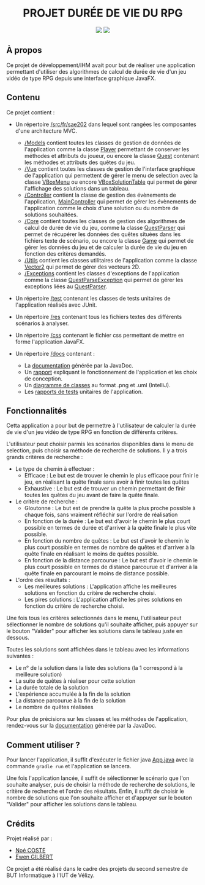 <div align="center">
  <h1>PROJET DURÉE DE VIE DU RPG</h1>
  <img src="https://img.shields.io/badge/Java-000000?style=for-the-badge&logo=intellijidea&logoColor=white"/>
  <img src="https://img.shields.io/badge/JavaFX-1572B6?style=for-the-badge&logo=css3&logoColor=white"/>
</div>

## À propos

Ce projet de développement/IHM avait pour but de réaliser une application permettant d'utiliser des algorithmes de calcul de durée de vie d'un jeu vidéo de type RPG depuis une interface graphique JavaFX.

## Contenu

Ce projet contient :
- Un répertoire [/src/fr/sae202](src/fr/sae202) dans lequel sont rangées les composantes d'une architecture MVC.

    - [/Models](src/fr/sae202/Models/) contient toutes les classes de gestion de données de l'application comme la classe [Player](src/fr/sae202) permettant de conserver les méthodes et attributs du joueur, ou encore la classe [Quest](src/fr/sae202) contenant les méthodes et attributs des quêtes du jeu.
    - [/Vue](src/fr/sae202/Vue/) contient toutes les classes de gestion de l'interface graphique de l'application qui permettent de gérer le menu de selection avec la classe [VBoxMenu](src/fr/sae202/Vue/VBoxMenu.java) ou encore [VBoxSolutionTable](src/fr/sae202/Vue/VBoxSolutionTable.java) qui permet de gérer l'affichage des solutions dans un tableau.
    - [/Controller](src/fr/sae202/Controller/) contient la classe de gestion des évènements de l'application, [MainController](src/fr/sae202/Controller/MainController.java) qui permet de gérer les évènements de l'application comme le choix d'une solution ou du nombre de solutions souhaitées.
    - [/Core](src/fr/sae202/Core/) contient toutes les classes de gestion des algorithmes de calcul de durée de vie du jeu, comme la classe [QuestParser](src/fr/sae202/Core/QuestParser.java) qui permet de récupérer les données des quêtes situées dans les fichiers texte de scénario, ou encore la classe [Game](src/fr/sae202/Core/Game.java) qui permet de gérer les données du jeu et de calculer la durée de vie du jeu en fonction des critères demandés.
    - [/Utils](src/fr/sae202/Utils/) contient les classes utilitaires de l'application comme la classe [Vector2](src/fr/sae202/Utils/Vector2.java) qui permet de gérer des vecteurs 2D.
    - [/Exceptions](src/fr/sae202/Exceptions/) contient les classes d'exceptions de l'application comme la classe [QuestParseException](src/fr/sae202/Exceptions/QuestParseException.java) qui permet de gérer les exceptions liées au [QuestParser](src/fr/sae202/Core/QuestParser.java).
  
- Un répertoire [/test](test) contenant les classes de tests unitaires de l'application réalisés avec JUnit.

- Un répertoire [/res](res) contenant tous les fichiers textes des différents scénarios à analyser.

- Un répertoire [/css](css) contenant le fichier css permettant de mettre en forme l'application JavaFX.

- Un répertoire [/docs](docs) contenant :
    - La [documentation](docs/index.html) générée par la JavaDoc.
    - Un [rapport](docs/Rapport.pdf) expliquant le fonctionnement de l'application et les choix de conception.
    - Un [diagramme de classes](docs/DIAGRAMME-DES-CLASSES.png) au format .png et .uml (IntelliJ).
    - Les [rapports de tests](docs/tests) unitaires de l'application.

## Fonctionnalités

Cetta application a pour but de permettre à l'utilisateur de calculer la durée de vie d'un jeu vidéo de type RPG en fonction de différents critères.

L'utilisateur peut choisir parmis les scénarios disponibles dans le menu de selection, puis choisir sa méthode de recherche de solutions. Il y a trois grands critères de recherche :
- Le type de chemin à effectuer :
  - Efficace : Le but est de trouver le chemin le plus efficace pour finir le jeu, en réalisant la quête finale sans avoir à finir toutes les quêtes
  - Exhaustive : Le but est de trouver un chemin permettant de finir toutes les quêtes du jeu avant de faire la quête finale.
- Le critère de recherche :
  - Gloutonne : Le but est de prendre la quête la plus proche possible à chaque fois, sans vraiment réfléchir sur l'ordre de réalisation
  - En fonction de la durée : Le but est d'avoir le chemin le plus court possible en termes de durée et d'arriver à la quête finale le plus vite possible.
  - En fonction du nombre de quêtes : Le but est d'avoir le chemin le plus court possible en termes de nombre de quêtes et d'arriver à la quête finale en réalisant le moins de quêtes possible.
  - En fonction de la distance parcourue : Le but est d'avoir le chemin le plus court possible en termes de distance parcourue et d'arriver à la quête finale en parcourant le moins de distance possible.
- L'ordre des résultats :
  - Les meilleures solutions : L'application affiche les meilleures solutions en fonction du critère de recherche choisi.
  - Les pires solutions : L'application affiche les pires solutions en fonction du critère de recherche choisi.

Une fois tous les critères selectionnés dans le menu, l'utilisateur peut sélectionner le nombre de solutions qu'il souhaite afficher, puis appuyer sur le bouton "Valider" pour afficher les solutions dans le tableau juste en dessous.

Toutes les solutions sont affichées dans le tableau avec les informations suivantes :
- Le n° de la solution dans la liste des solutions (la 1 correspond à la meilleure solution)
- La suite de quêtes à réaliser pour cette solution
- La durée totale de la solution
- L'expérience accumulée à la fin de la solution
- La distance parcourue à la fin de la solution
- Le nombre de quêtes réalisées

Pour plus de précisions sur les classes et les méthodes de l'application, rendez-vous sur la [documentation](docs/index.html) générée par la JavaDoc.

## Comment utiliser ?

Pour lancer l'application, il suffit d'exécuter le fichier java [App.java](src/fr/sae202/App.java) avec la commande `gradle run` et l'application se lancera.

Une fois l'application lancée, il suffit de sélectionner le scénario que l'on souhaite analyser, puis de choisir la méthode de recherche de solutions, le critère de recherche et l'ordre des résultats. Enfin, il suffit de choisir le nombre de solutions que l'on souhaite afficher et d'appuyer sur le bouton "Valider" pour afficher les solutions dans le tableau.

## Crédits
Projet réalisé par :
- [Noé COSTE](https://github.com/NoxeDev)
- [Ewen GILBERT](https://github.com/EwenDev)

Ce projet a été réalisé dans le cadre des projets du second semestre de BUT Informatique à l'IUT de Vélizy.